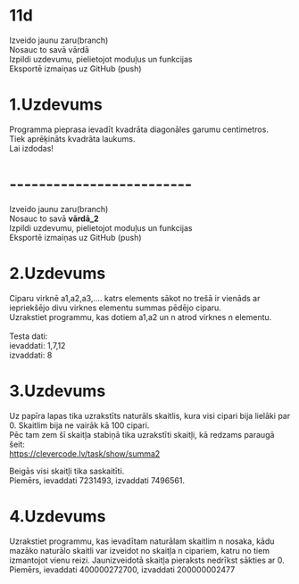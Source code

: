 # 11d
Izveido jaunu zaru(branch) <br>
Nosauc to savā vārdā <br>
Izpildi uzdevumu, pielietojot moduļus un funkcijas <br>
Eksportē izmaiņas uz GitHub (push)
# 1.Uzdevums
Programma pieprasa ievadīt kvadrāta diagonāles garumu centimetros. <br> Tiek aprēķināts kvadrāta laukums.<br>
Lai izdodas!<br>
# -------------------------<br>
Izveido jaunu zaru(branch) <br>
Nosauc to savā <b>vārdā_2</b> <br>
Izpildi uzdevumu, pielietojot moduļus un funkcijas <br>
Eksportē izmaiņas uz GitHub (push)
# 2.Uzdevums
Ciparu virknē a1,a2,a3,.... katrs elements sākot no trešā ir vienāds ar iepriekšējo divu virknes elementu summas pēdējo ciparu.<br>
Uzrakstiet programmu, kas dotiem a1,a2 un n atrod virknes n elementu.<br>
<br>
Testa dati:<br>
ievaddati: 1,7,12<br>
izvaddati: 8

# 3.Uzdevums
Uz papīra lapas tika uzrakstīts naturāls skaitlis, kura visi cipari bija lielāki par 0. Skaitlim bija ne vairāk kā 100 cipari. <br>Pēc tam zem šī skaitļa stabiņā tika uzrakstīti skaitļi, kā redzams paraugā šeit: <br>
https://clevercode.lv/task/show/summa2 <br>

Beigās visi skaitļi tika saskaitīti. <br>
Piemērs, ievaddati 7231493, izvaddati 7496561.

# 4.Uzdevums
Uzrakstiet programmu, kas ievadītam naturālam skaitlim n nosaka, kādu mazāko naturālo skaitli var izveidot no skaitļa n cipariem, katru no tiem izmantojot vienu reizi. Jaunizveidotā skaitļa pieraksts nedrīkst sākties ar 0.<br>
Piemērs, ievaddati 400000272700, izvaddati 200000002477  
